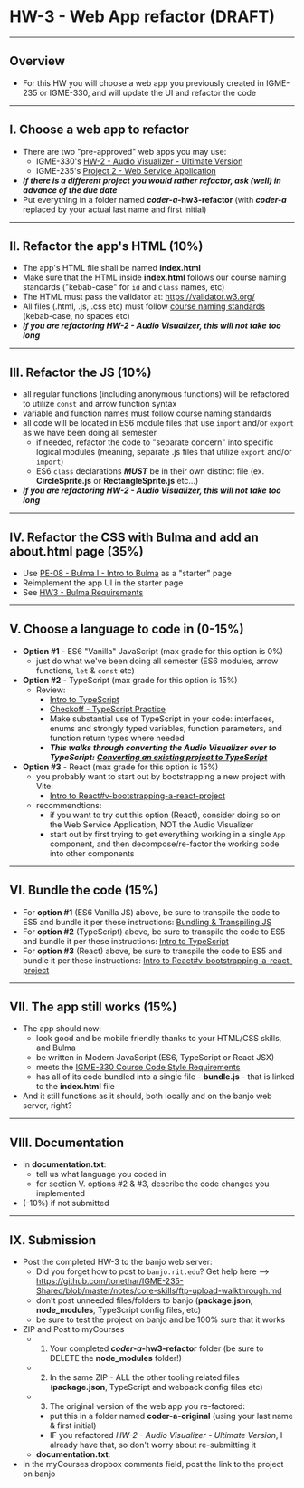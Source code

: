 # HW-3 - Web App refactor (DRAFT)

---

## Overview
- For this HW you will choose a web app you previously created in IGME-235 or IGME-330, and will update the UI and refactor the code

---

## I. Choose a web app to refactor
- There are two "pre-approved" web apps you may use:
  - IGME-330's [HW-2 - Audio Visualizer - Ultimate Version](../hw/hw-2.md)
  - IGME-235's [Project 2 - Web Service Application](https://github.com/dccircuit/IGME-235-Fall-2023/blob/main/projects/project-2.md)
- ***If there is a different project you would rather refactor, ask (well) in advance of the due date***
- Put everything in a folder named ***coder-a*-hw3-refactor** (with ***coder-a*** replaced by your actual last name and first initial)
  
--- 

## II. Refactor the app's HTML (10%)
- The app's HTML file shall be named **index.html**
- Make sure that the HTML inside **index.html** follows our course naming standards ("kebab-case" for `id` and `class` names, etc)
- The HTML must pass the validator at: https://validator.w3.org/
- All files (.html, .js, .css etc) must follow [course naming standards](../notes/code-style-required-330.md) (kebab-case, no spaces etc)
- ***If you are refactoring HW-2 - Audio Visualizer, this will not take too long***
---

## III. Refactor the JS (10%)
- all regular functions (including anonymous functions) will be refactored to utilize `const` and arrow function syntax
- variable and function names must follow course naming standards
- all code will be located in ES6 module files that use `import` and/or `export` as we have been doing all semester
  - if needed, refactor the code to "separate concern" into specific logical modules (meaning, separate .js files that utilize `export` and/or `import`)
  - ES6 `class` declarations ***MUST*** be in their own distinct file (ex. **CircleSprite.js** or **RectangleSprite.js** etc...)
- ***If you are refactoring HW-2 - Audio Visualizer, this will not take too long***
  
---

## IV. Refactor the CSS with Bulma and add an about.html page (35%)
- Use [PE-08 - Bulma I - Intro to Bulma](../pe/pe-08.md) as a "starter" page
- Reimplement the app UI in the starter page
- See [HW3 - Bulma Requirements](hw3-bulma-requirements.md)

---

## V. Choose a language to code in (0-15%)

- **Option #1** - ES6 "Vanilla" JavaScript (max grade for this option is 0%)
  - just do what we've been doing all semester (ES6 modules, arrow functions, `let` & `const` etc)
- **Option #2** - TypeScript (max grade for this option is 15%)
  - Review:
    - [Intro to TypeScript](https://github.com/tonethar/IGME-330-Master/blob/master/notes/intro-typescript.md)
    - [Checkoff - TypeScript Practice](../checkoffs/typescript-practice.md)
    - Make substantial use of TypeScript in your code: interfaces, enums and strongly typed variables, function parameters, and function return types where needed
    - ***This walks through converting the Audio Visualizer over to TypeScript: [Converting an existing project to TypeScript](hw3-typescript-notes.md)***
- **Option #3** - React (max grade for this option is 15%)
  - you probably want to start out by bootstrapping a new project with Vite:
    - [Intro to React#v-bootstrapping-a-react-project](../notes/react-intro.md#v-bootstrapping-a-react-project)
  - recommendtions:
    - if you want to try out this option (React), consider doing so on the Web Service Application, NOT the Audio Visualizer
    - start out by first trying to get everything working in a single `App` component, and then decompose/re-factor the working code into other components

---

## VI. Bundle the code (15%)
- For **option #1** (ES6 Vanilla JS) above, be sure to transpile the code to ES5 and bundle it per these instructions: [Bundling & Transpiling JS](../notes/bundling-transpiling.md)
- For **option #2** (TypeScript) above, be sure to transpile the code to ES5 and bundle it per these instructions: [Intro to TypeScript](https://github.com/tonethar/IGME-330-Master/blob/master/notes/intro-typescript.md)
- For **option #3** (React) above, be sure to transpile the code to ES5 and bundle it per these instructions: [Intro to React#v-bootstrapping-a-react-project](../notes/react-intro.md#v-bootstrapping-a-react-project)
  
---

## VII. The app still works (15%)

- The app should now:
  - look good and be mobile friendly thanks to your HTML/CSS skills, and Bulma
  - be written in Modern JavaScript (ES6, TypeScript or React JSX)
  - meets the [IGME-330 Course Code Style Requirements]((../notes/code-style-required-330.md) )
  - has all of its code bundled into a single file - **bundle.js** - that is linked to the **index.html** file
- And it still functions as it should, both locally and on the banjo web server, right?

---

## VIII. Documentation
- In **documentation.txt**:
  - tell us what language you coded in
  - for section V. options #2 & #3, describe the code changes you implemented
- (-10%) if not submitted
---

## IX. Submission
- Post the completed HW-3 to the banjo web server:
  - Did you forget how to post to `banjo.rit.edu`? Get help here --> https://github.com/tonethar/IGME-235-Shared/blob/master/notes/core-skills/ftp-upload-walkthrough.md
  - don't post unneeded files/folders to banjo (**package.json**, **node_modules**, TypeScript config files, etc)
  - be sure to test the project on banjo and be 100% sure that it works 
- ZIP and Post to myCourses
  - 1) Your completed ***coder-a*-hw3-refactor** folder (be sure to DELETE the **node_modules** folder!)
  - 2) In the same ZIP - ALL the other tooling related files (**package.json**, TypeScript and webpack config files etc)
  - 3) The original version of the web app you re-factored:
    - put this in a folder named **coder-a-original** (using your last name & first initial)
    - IF you refactored *HW-2 - Audio Visualizer - Ultimate Version*, I already have that, so don't worry about re-submitting it
  - **documentation.txt**:
- In the myCourses dropbox comments field, post the link to the project on banjo



